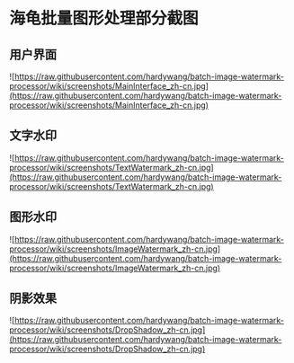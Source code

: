 # 海龟批量图形处理部分截图 #
## 用户界面 ##
![https://raw.githubusercontent.com/hardywang/batch-image-watermark-processor/wiki/screenshots/MainInterface_zh-cn.jpg](https://raw.githubusercontent.com/hardywang/batch-image-watermark-processor/wiki/screenshots/MainInterface_zh-cn.jpg)

## 文字水印 ##
![https://raw.githubusercontent.com/hardywang/batch-image-watermark-processor/wiki/screenshots/TextWatermark_zh-cn.jpg](https://raw.githubusercontent.com/hardywang/batch-image-watermark-processor/wiki/screenshots/TextWatermark_zh-cn.jpg)

## 图形水印 ##
![https://raw.githubusercontent.com/hardywang/batch-image-watermark-processor/wiki/screenshots/ImageWatermark_zh-cn.jpg](https://raw.githubusercontent.com/hardywang/batch-image-watermark-processor/wiki/screenshots/ImageWatermark_zh-cn.jpg)

## 阴影效果 ##
![https://raw.githubusercontent.com/hardywang/batch-image-watermark-processor/wiki/screenshots/DropShadow_zh-cn.jpg](https://raw.githubusercontent.com/hardywang/batch-image-watermark-processor/wiki/screenshots/DropShadow_zh-cn.jpg)